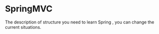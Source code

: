 # SpringMVC
The description of    structure
you need to learn  Spring , you can change the current situations.

